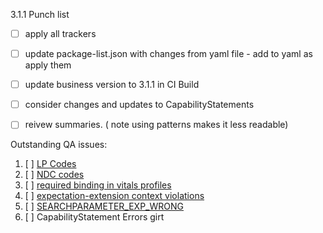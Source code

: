 3.1.1 Punch list

- [ ] apply all trackers
- [ ]  update package-list.json with changes from yaml file - add to yaml as apply them
- [ ]  update business version to 3.1.1 in CI Build
- [ ]  consider changes and updates to CapabilityStatements
- [ ]  reivew summaries.  ( note using patterns makes it less readable)


Outstanding QA issues:

1. [ ] [LP Codes](https://chat.fhir.org/#narrow/stream/179252-IG-creation/topic/US.20Core.20QA.20Issue.20.231-.20LOINC.20Part.20code)
1. [ ] [NDC codes](https://chat.fhir.org/#narrow/stream/179252-IG-creation/topic/US.20Core.20QA.20Issue.20.232-.20ndc.20codes)
1. [ ] [required binding in vitals profiles](https://chat.fhir.org/#narrow/stream/179252-IG-creation/topic/US.20Core.20QA.20Issue.20.233-.20nasty.20profiling.20error)
1. [ ] [expectation-extension context violations](https://chat.fhir.org/#narrow/stream/179252-IG-creation/topic/new.20validation.20error.20on.20extensions)
1. [ ] [SEARCHPARAMETER_EXP_WRONG](https://chat.fhir.org/#narrow/stream/179252-IG-creation/topic/search.20parameter.20warning)
1. [ ] CapabilityStatement Errors
girt
